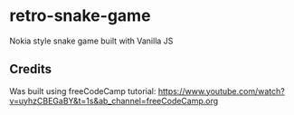 # retro-snake-game
Nokia style snake game built with Vanilla JS


## Credits

Was built using freeCodeCamp tutorial: https://www.youtube.com/watch?v=uyhzCBEGaBY&t=1s&ab_channel=freeCodeCamp.org
